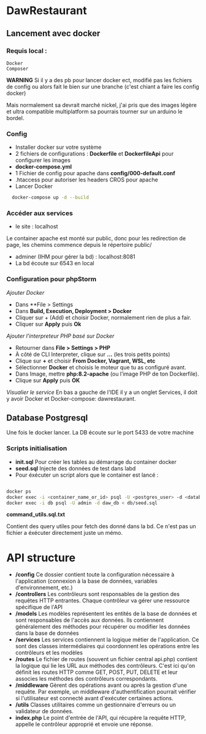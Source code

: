 # DawRestaurant

## Lancement avec docker

### Requis local :

    Docker
    Composer

**WARNING** Si il y a des pb pour lancer docker ect, modifié pas les fichiers de config
ou alors fait le bien sur une branche (c'est chiant a faire les config docker)

Mais normalement sa devrait marché nickel, j'ai pris que des images légère et ultra compatible multiplatform
sa pourrais tourner sur un arduino le bordel.

### Config

- Installer docker sur votre système
- 2 fichiers de configurations : **Dockerfile** et **DockerfileApi** pour configurer les images
- **docker-compose.yml**
- 1 Fichier de config pour apache dans **config/000-default.conf**
- .htaccess pour autoriser les headers CROS pour apache
- Lancer Docker

```bash
  docker-compose up -d --build
```

### Accéder aux services

- le site : localhost

Le container apache est monté sur public, donc pour les redirection de page, les chemins commence depuis le répertoire
public/

- adminer (IHM pour gérer la bd) : localhost:8081
- La bd écoute sur 6543 en local

### Configuration pour phpStorm

*Ajouter Docker*

- Dans **File > Settings
- Dans **Build, Execution, Deployment > Docker**
- Cliquer sur + (Add) et choisir Docker, normalement rien de plus a fair.
- Cliquer sur **Apply** puis **Ok**

*Ajouter l'interpreteur PHP basé sur Docker*

- Retourner dans **File > Settings > PHP**
- À côté de CLI Interpreter, clique sur **...** (les trois petits points)
- Clique sur **+** et choisir **From Docker, Vagrant, WSL, etc**
- Sélectionner **Docker** et choisis le moteur que tu as configuré avant.
- Dans Image, mettre **php:8.2-apache** (ou l’image PHP de ton Dockerfile).
- Clique sur **Apply** puis **OK**

*Visualier le service*
En bas a gauche de l'IDE il y a un onglet Services, il doit y avoir Docker et
Docker-compose: dawrestaurant.

## Database Postgresql

Une fois le docker lancer.
La DB écoute sur le port 5433 de votre machine

### Scripts initialisation

- **init.sql** Pour créer les tables au démarrage du container docker
- **seed.sql** Injecte des données de test dans labd
- Pour éxécuter un script alors que le container est lancé :

```bash

docker ps
docker exec -i <container_name_or_id> psql -U <postgres_user> -d <database_name> -f /path/to/your/init.sql
docker exec -i db psql -U admin -d daw_db < db/seed.sql
```

**command_utils.sql.txt**

Contient des query utiles pour fetch des donné dans la bd. Ce n'est pas un fichier a éxécuter directement
juste un mémo.

# API structure

- **/config** Ce dossier contient toute la configuration nécessaire à l'application (connexion à la base de données,
  variables d'environnement, etc.)
- **/controllers**  Les contrôleurs sont responsables de la gestion des requêtes HTTP entrantes. Chaque contrôleur va
  gérer une ressource spécifique de l'API
- **/models** Les modèles représentent les entités de la base de données et sont responsables de l'accès aux données.
  Ils contiennent généralement des méthodes pour récupérer ou modifier les données dans la base de données
- **/services**  Les services contiennent la logique métier de l'application. Ce sont des classes intermédiaires qui
  coordonnent les opérations entre les contrôleurs et les modèles
- **/routes** Le fichier de routes (souvent un fichier central api.php) contient la logique qui lie les URL aux méthodes
  des contrôleurs. C'est ici qu'on définit les routes HTTP comme GET, POST, PUT, DELETE et leur associes les méthodes
  des contrôleurs correspondants.
- **/middleware** Gèrent des opérations avant ou après la gestion d'une requête. Par exemple, un middleware
  d'authentification pourrait vérifier si l'utilisateur est connecté avant d'exécuter certaines actions.
- **/utils** Classes utilitaires comme un gestionnaire d'erreurs ou un validateur de données.
- **index.php**  Le point d'entrée de l'API, qui récupère la requête HTTP, appelle le contrôleur approprié et envoie une
  réponse.